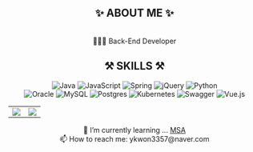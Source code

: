 <div align="center">
  
## ✨  ABOUT ME ✨
<br/>
👩🏻‍💻 Back-End Developer
<br/>

## ⚒  SKILLS ⚒
![Java](https://img.shields.io/badge/java-%23ED8B00.svg?style=for-the-badge&logo=java&logoColor=white)
![JavaScript](https://img.shields.io/badge/javascript-%23323330.svg?style=for-the-badge&logo=javascript&logoColor=%23F7DF1E)
![Spring](https://img.shields.io/badge/spring-%236DB33F.svg?style=for-the-badge&logo=spring&logoColor=white)
![jQuery](https://img.shields.io/badge/jquery-%230769AD.svg?style=for-the-badge&logo=jquery&logoColor=white)
![Python](https://img.shields.io/badge/python-3670A0?style=for-the-badge&logo=python&logoColor=ffdd54) </br>
![Oracle](https://img.shields.io/badge/Oracle-F80000?style=for-the-badge&logo=oracle&logoColor=white)
![MySQL](https://img.shields.io/badge/mysql-%2300f.svg?style=for-the-badge&logo=mysql&logoColor=white)
![Postgres](https://img.shields.io/badge/postgres-%23316192.svg?style=for-the-badge&logo=postgresql&logoColor=white)
![Kubernetes](https://img.shields.io/badge/kubernetes-%23326ce5.svg?style=for-the-badge&logo=kubernetes&logoColor=white)
![Swagger](https://img.shields.io/badge/-Swagger-%23Clojure?style=for-the-badge&logo=swagger&logoColor=white)
![Vue.js](https://img.shields.io/badge/vuejs-%2335495e.svg?style=for-the-badge&logo=vuedotjs&logoColor=%234FC08D)

 <table>
  <tr>
    <td><img src="http://mazassumnida.wtf/api/v2/generate_badge?boj=ykwon3357"/></td>
    <td><img src="https://github-readme-stats.vercel.app/api?username=ykwon3357&show_icons=true&theme=tokyonight"/></td>
  <tr>
</table>
🌱 I’m currently learning ... <a href="https://gregarious-basil-f8b.notion.site/MSA-b41ad08626aa416ea064b083ed8e24a4">MSA</a>
<br/>
📫 How to reach me: ykwon3357@naver.com
</div>
<!--
**ykwon3357/ykwon3357** is a ✨ _special_ ✨ repository because its `README.md` (this file) appears on your GitHub profile.

Here are some ideas to get you started:

- 🔭 I’m currently working on ...
- 🌱 I’m currently learning ...
- 👯 I’m looking to collaborate on ...
- 🤔 I’m looking for help with ...
- 💬 Ask me about ...
- 📫 How to reach me: ...
- 😄 Pronouns: ...
- ⚡ Fun fact: ...
-->
